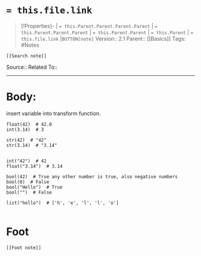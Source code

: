 # `= this.file.link`
>[!Properties]- | `= this.Parent.Parent.Parent.Parent` |  `= this.Parent.Parent.Parent` | `= this.Parent.Parent` | `= this.Parent` | `= this.file.link` |`BUTTON[note]` 
>Version:: 2.1
>Parent:: [[Basics]]
>Tags: #Notes
```meta-bind-embed
[[Search note]]
```
Source::
Related To::
***
# Body:

insert variable into transform function.

```
float(42)  # 42.0
int(3.14)  # 3

str(42)  # "42"
str(3.14)  # "3.14"


int("42")  # 42
float("3.14")  # 3.14

bool(42)  # True any other number is true, also negative numbers
bool(0)  # False
bool("Hello")  # True
bool("")  # False

list("hello")  # ['h', 'e', 'l', 'l', 'o']


```








# Foot
```meta-bind-embed
[[Foot note]]
``` 